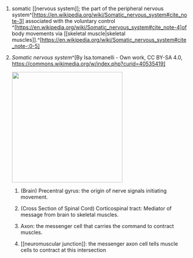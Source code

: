 1. somatic [[nervous system]]; the part of the peripheral nervous system^[https://en.wikipedia.org/wiki/Somatic_nervous_system#cite_note-3] associated with the voluntary control ^[https://en.wikipedia.org/wiki/Somatic_nervous_system#cite_note-4]of body movements via [[skeletal muscle|skeletal muscles]].^[https://en.wikipedia.org/wiki/Somatic_nervous_system#cite_note-:0-5]
2. _Somatic nervous system_^[By Isa.tomanelli - Own work, CC BY-SA 4.0, https://commons.wikimedia.org/w/index.php?curid=40535419]

	<img src="https://upload.wikimedia.org/wikipedia/commons/1/10/Somatic_Nervous_System_Image.svg" width="300" />

	1. (Brain) Precentral gyrus: the origin of nerve signals initiating movement.

	2. (Cross Section of Spinal Cord) Corticospinal tract: Mediator of message from brain to skeletal muscles.

	3. Axon: the messenger cell that carries the command to contract muscles.

	4. [[neuromuscular junction]]: the messenger axon cell tells muscle cells to contract at this intersection